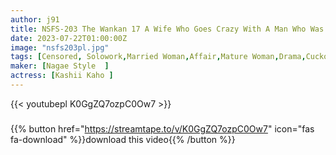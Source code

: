 ```yaml
---
author: j91
title: NSFS-203 The Wankan 17 A Wife Who Goes Crazy With A Man Who Was R***d -I Was R***d By A Gentle Former Boss…- Kaho Kashii
date: 2023-07-22T01:00:00Z
image: "nsfs203pl.jpg"
tags: [Censored, Solowork,Married Woman,Affair,Mature Woman,Drama,Cuckold	]
maker: [Nagae Style  ]
actress: [Kashii Kaho ]
---
```



{{< youtubepl K0GgZQ7ozpC0Ow7 >}}
###

{{% button href="https://streamtape.to/v/K0GgZQ7ozpC0Ow7" icon="fas fa-download" %}}download this video{{% /button %}}
